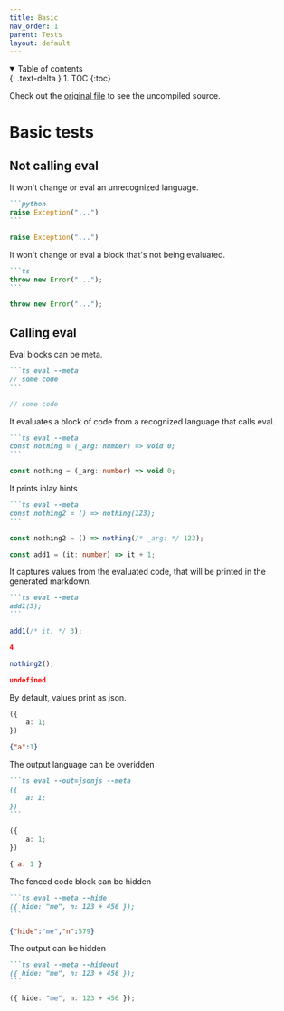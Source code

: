 ```yaml
---
title: Basic
nav_order: 1
parent: Tests
layout: default
---
```



<details open markdown="block">
  <summary>
    Table of contents
  </summary>
  {: .text-delta }
1. TOC
{:toc}
</details>


Check out the [original file](https://github.com/lucasavila00/eval-md/eval-mds/tests/basic.md) to see the uncompiled source.

# Basic tests

## Not calling eval

It won't change or eval an unrecognized language.

````md
```python
raise Exception("...")
```
````

```python
raise Exception("...")
```

It won't change or eval a block that's not being evaluated.

````md
```ts
throw new Error("...");
```
````

```ts
throw new Error("...");
```

## Calling eval

Eval blocks can be meta.

````md
```ts eval --meta
// some code
```
````

```ts
// some code
```

<!-- Eval blocks can be empty. -->


It evaluates a block of code from a recognized language that calls eval.

````md
```ts eval --meta
const nothing = (_arg: number) => void 0;
```
````

```ts
const nothing = (_arg: number) => void 0;
```

It prints inlay hints

````md
```ts eval --meta
const nothing2 = () => nothing(123);
```
````

```ts
const nothing2 = () => nothing(/* _arg: */ 123);
```

```ts
const add1 = (it: number) => it + 1;
```

It captures values from the evaluated code, that will be printed in the generated markdown.

````md
```ts eval --meta
add1(3);
```
````

```ts
add1(/* it: */ 3);
```

```json
4
```

```ts
nothing2();
```

```json
undefined
```

By default, values print as json.

```ts
({
    a: 1;
})
```

```json
{"a":1}
```

The output language can be overidden

````md
```ts eval --out=jsonjs --meta
({
    a: 1;
})
```
````

```ts
({
    a: 1;
})
```

```js
{ a: 1 }
```

The fenced code block can be hidden

````md
```ts eval --meta --hide
({ hide: "me", n: 123 + 456 });
```
````

```json
{"hide":"me","n":579}
```

The output can be hidden

````md
```ts eval --meta --hideout
({ hide: "me", n: 123 + 456 });
```
````

```ts
({ hide: "me", n: 123 + 456 });
```
